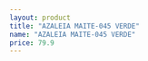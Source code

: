 ```yaml
---
layout: product
title: "AZALEIA MAITE-045 VERDE"
name: "AZALEIA MAITE-045 VERDE"
price: 79.9
---
```

